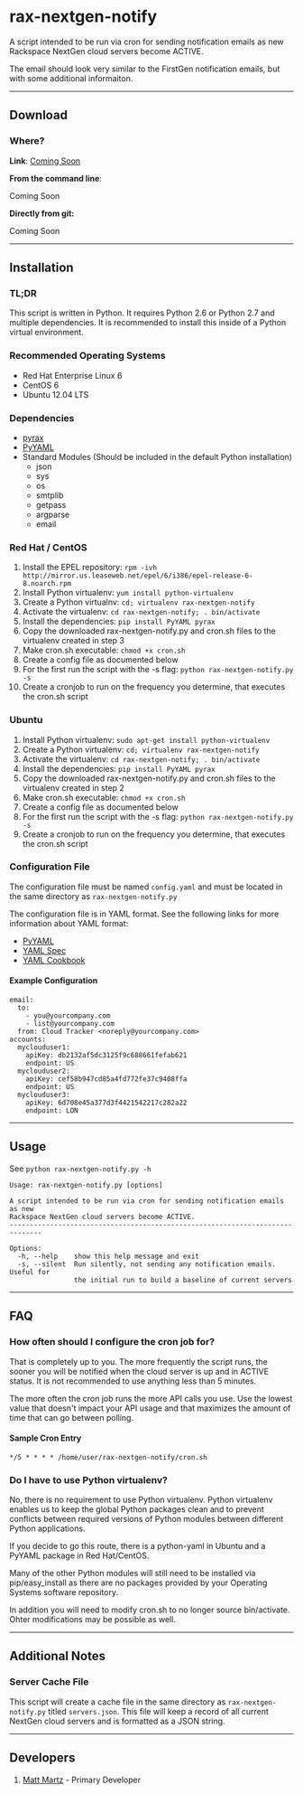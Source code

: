 # rax-nextgen-notify

A script intended to be run via cron for sending notification emails as new Rackspace NextGen cloud servers become ACTIVE.

The email should look very similar to the FirstGen notification emails, but with some additional informaiton.

---

## Download

### Where?

**Link**: [Coming Soon](http://rackspace.com/)

**From the command line**:

Coming Soon

**Directly from git:**

Coming Soon

---

## Installation

### TL;DR

This script is written in Python. It requires Python 2.6 or Python 2.7 and multiple dependencies. It is recommended to install this inside of a Python virtual environment.

### Recommended Operating Systems

* Red Hat Enterprise Linux 6
* CentOS 6
* Ubuntu 12.04 LTS

### Dependencies

* [pyrax](https://github.com/rackspace/pyrax)
* [PyYAML](http://pyyaml.org/)
* Standard Modules (Should be included in the default Python installation)
  * json
  * sys
  * os
  * smtplib
  * getpass
  * argparse
  * email
  
### Red Hat / CentOS
 
1. Install the EPEL repository: `rpm -ivh http://mirror.us.leaseweb.net/epel/6/i386/epel-release-6-8.noarch.rpm`
1. Install Python virtualenv: `yum install python-virtualenv`
1. Create a Python virtualnv: `cd; virtualenv rax-nextgen-notify`
1. Activate the virtualenv: `cd rax-nextgen-notify; . bin/activate`
1. Install the dependencies: `pip install PyYAML pyrax`
1. Copy the downloaded rax-nextgen-notify.py and cron.sh files to the virtualenv created in step 3
1. Make cron.sh executable: `chmod +x cron.sh`
1. Create a config file as documented below
1. For the first run the script with the -s flag: `python rax-nextgen-notify.py -s`
1. Create a cronjob to run on the frequency you determine, that executes the cron.sh script
 
### Ubuntu

1. Install Python virtualenv: `sudo apt-get install python-virtualenv`
2. Create a Python virtualenv: `cd; virtualenv rax-nextgen-notify`
1. Activate the virtualenv: `cd rax-nextgen-notify; . bin/activate`
1. Install the dependencies: `pip install PyYAML pyrax`
1. Copy the downloaded rax-nextgen-notify.py and cron.sh files to the virtualenv created in step 2
1. Make cron.sh executable: `chmod +x cron.sh`
1. Create a config file as documented below
1. For the first run the script with the -s flag: `python rax-nextgen-notify.py -s`
1. Create a cronjob to run on the frequency you determine, that executes the cron.sh script

### Configuration File

The configuration file must be named `config.yaml` and must be located in the same directory as `rax-nextgen-notify.py`

The configuration file is in YAML format. See the following links for more information about YAML format:

* [PyYAML](http://pyyaml.org/wiki/PyYAMLDocumentation#YAMLsyntax)
* [YAML Spec](http://yaml.org/spec/1.1/#id857168)
* [YAML Cookbook](http://yaml4r.sourceforge.net/cookbook/)

#### Example Configuration

    email:
      to:
        - you@yourcompany.com
        - list@yourcompany.com
      from: Cloud Tracker <noreply@yourcompany.com>
    accounts:
      myclouduser1:
        apiKey: db2132af5dc3125f9c688661fefab621
        endpoint: US
      myclouduser2:
        apiKey: cef58b947cd85a4fd772fe37c9408ffa
        endpoint: US
      myclouduser3:
        apiKey: 6d708e45a377d3f4421542217c282a22
        endpoint: LON

---

## Usage

See `python rax-nextgen-notify.py -h`

    Usage: rax-nextgen-notify.py [options]
    
    A script intended to be run via cron for sending notification emails as new
    Rackspace NextGen cloud servers become ACTIVE.
    ------------------------------------------------------------------------------
    
    Options:
      -h, --help    show this help message and exit
      -s, --silent  Run silently, not sending any notification emails. Useful for
                    the initial run to build a baseline of current servers
---

## FAQ

### How often should I configure the cron job for?

That is completely up to you. The more frequently the script runs, the sooner you will be notified when the cloud server is up and in ACTIVE status. It is not recommended to use anything less than 5 minutes.

The more often the cron job runs the more API calls you use. Use the lowest value that doesn't impact your API usage and that maximizes the amount of time that can go between polling.

#### Sample Cron Entry

    */5 * * * * /home/user/rax-nextgen-notify/cron.sh

### Do I have to use Python virtualenv?

No, there is no requirement to use Python virtualenv. Python virtualenv enables us to keep the global Python packages clean and to prevent conflicts between required versions of Python modules between different Python applications.

If you decide to go this route, there is a python-yaml in Ubuntu and a PyYAML package in Red Hat/CentOS.

Many of the other Python modules will still need to be installed via pip/easy_install as there are no packages provided by your Operating Systems software repository.

In addition you will need to modify cron.sh to no longer source bin/activate. Ohter modifications may be possible as well.

---

## Additional Notes

### Server Cache File

This script will create a cache file in the same directory as `rax-nextgen-notify.py` titled `servers.json`. This file will keep a record of all current NextGen cloud servers and is formatted as a JSON string.

---

## Developers

1. [Matt Martz](mailto:matt.martz@rackspace.com) - Primary Developer
